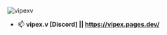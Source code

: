 <p align="left"> <img src="https://komarev.com/ghpvc/?username=vipexv&label=Profile%20views&color=0e75b6&style=flat" alt="vipexv" /> </p>

- 📫 **vipex.v [Discord] || https://vipex.pages.dev/**

